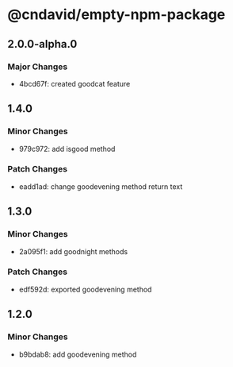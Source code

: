 # @cndavid/empty-npm-package

## 2.0.0-alpha.0

### Major Changes

- 4bcd67f: created goodcat feature

## 1.4.0

### Minor Changes

- 979c972: add isgood method

### Patch Changes

- eadd1ad: change goodevening method return text

## 1.3.0

### Minor Changes

- 2a095f1: add goodnight methods

### Patch Changes

- edf592d: exported goodevening method

## 1.2.0

### Minor Changes

- b9bdab8: add goodevening method
